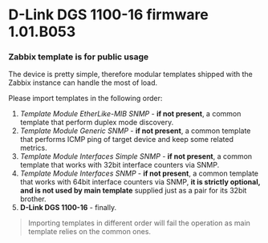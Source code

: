 # D-Link DGS 1100-16 firmware 1.01.B053
### Zabbix template is for public usage

The device is pretty simple, therefore modular templates shipped with the Zabbix instance can handle the most of load.

Please import templates in the following order:

1. *Template Module EtherLike-MIB SNMP* - **if not present**, a common template that perform duplex mode discovery.
2. *Template Module Generic SNMP* - **if not present**, a common template that performs ICMP ping of target device and keep some related metrics.
3. *Template Module Interfaces Simple SNMP* - **if not present**, a common template that works with 32bit interface counters via SNMP.
4. *Template Module Interfaces SNMP* - **if not present**, a common template that works with 64bit interface counters via SNMP, **it is strictly optional, and is not used by main template** supplied just as a pair for its 32bit brother.
5. **D-Link DGS 1100-16** - finally.

> Importing templates in different order will fail the operation as main template relies on the common ones.